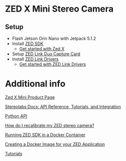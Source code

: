 # ZED X Mini Stereo Camera

## Setup

- Flash Jetson Orin Nano with Jetpack 5.1.2
- Install [ZED SDK](https://www.stereolabs.com/en-de/developers/release#nvidia-jetson-504616ef8d38)
  - [Get started with Zed X](https://www.stereolabs.com/docs/get-started-with-zed-x#setting-up-your-system-for-zed-x)
- Setup [ZED Link Duo Capture Card](https://www.stereolabs.com/docs/get-started-with-zed-link/dual-jetson-orin-nano-devkit-setup)
- Install [ZED Link Drivers](https://www.stereolabs.com/en-de/developers/drivers#jetpack-5-105-58f0ac216f52)
  - [Get started with ZED Link Drivers](https://www.stereolabs.com/docs/get-started-with-zed-link/install-the-drivers)

# Additional info

[Zed X Mini Product Page](https://www.stereolabs.com/en-de/store/products/zed-x-mini-stereo-camera)

[Stereolabs Docs: API Reference, Tutorials, and Integration](https://www.stereolabs.com/docs)

[Python API](https://www.stereolabs.com/docs/api/python/index.html)

[How do I recalibrate my ZED stereo camera? ](https://support.stereolabs.com/hc/en-us/articles/360011828773-How-do-I-recalibrate-my-ZED-stereo-camera)

[Running ZED SDK in a Docker Container](https://www.stereolabs.com/docs/installation/docker)

[Creating a Docker Image for your ZED Application](https://www.stereolabs.com/docs/docker/creating-your-image)

[Tutorials](https://www.stereolabs.com/docs/tutorials)
